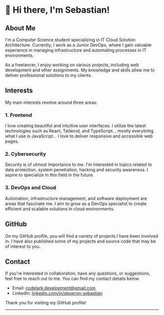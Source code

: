 
# :punch: Hi there, I'm Sebastian!

## About Me
I'm a Computer Science student specializing in IT Cloud Solution Architecture. Currently, I work as a Junior DevOps, where I gain valuable experience in managing infrastructure and automating processes in IT environments.

As a freelancer, I enjoy working on various projects, including web development and other assignments. My knowledge and skills allow me to deliver professional solutions to my clients.

## Interests
My main interests revolve around three areas:

### 1. Frontend
I love creating beautiful and intuitive user interfaces. I utilize the latest technologies such as React, Tailwind, and TypeScript... mostly everytinhg what I use is JavaScript... I love to deliver responsive and accessible web pages.

### 2. Cybersecurity
Security is of utmost importance to me. I'm interested in topics related to data protection, system penetration, hacking and security awareness. I aspire to specialize in this field in the future.

### 3. DevOps and Cloud
Automation, infrastructure management, and software deployment are areas that fascinate me. I aim to grow as a DevOps specialist to create efficient and scalable solutions in cloud environments.

## GitHub
On my GitHub profile, you will find a variety of projects I have been involved in. I have also published some of my projects and source code that may be of interest to you.

## Contact
If you're interested in collaboration, have any questions, or suggestions, feel free to reach out to me. You can find my contact details below.

- Email: codelark.development@gmail.com
- LinkedIn: [linkedin.com/in/skowron-sebastian](https://www.linkedin.com/in/skowron-sebastian)

Thank you for visiting my GitHub profile!

---

